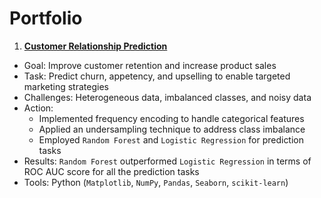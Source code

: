 # Portfolio

1. **[Customer Relationship Prediction](https://github.com/rkschroeder/Portfolio/tree/main/Customer_Relationship_Prediction)**
- Goal: Improve customer retention and increase product sales
- Task: Predict churn, appetency, and upselling to enable targeted marketing strategies
- Challenges: Heterogeneous data, imbalanced classes, and noisy data
- Action:
  - Implemented frequency encoding to handle categorical features
  - Applied an undersampling technique to address class imbalance
  - Employed `Random Forest` and `Logistic Regression` for prediction tasks
- Results: `Random Forest` outperformed `Logistic Regression` in terms of ROC AUC score for all the prediction tasks
- Tools: Python (`Matplotlib`, `NumPy`, `Pandas`, `Seaborn`, `scikit-learn`)
